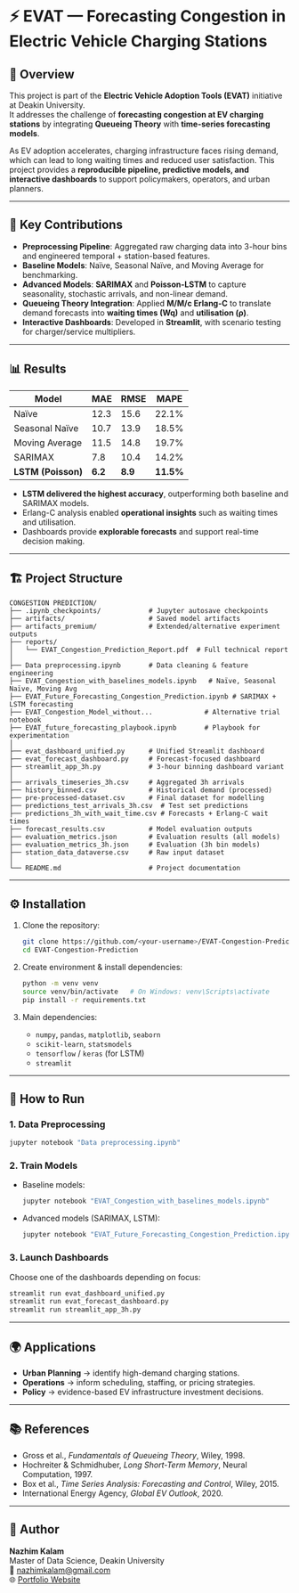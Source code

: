 # ⚡ EVAT — Forecasting Congestion in Electric Vehicle Charging Stations

## 📌 Overview
This project is part of the **Electric Vehicle Adoption Tools (EVAT)** initiative at Deakin University.  
It addresses the challenge of **forecasting congestion at EV charging stations** by integrating **Queueing Theory** with **time-series forecasting models**.

As EV adoption accelerates, charging infrastructure faces rising demand, which can lead to long waiting times and reduced user satisfaction. This project provides a **reproducible pipeline, predictive models, and interactive dashboards** to support policymakers, operators, and urban planners.

---

## 🎯 Key Contributions
- **Preprocessing Pipeline**: Aggregated raw charging data into 3-hour bins and engineered temporal + station-based features.  
- **Baseline Models**: Naïve, Seasonal Naïve, and Moving Average for benchmarking.  
- **Advanced Models**: **SARIMAX** and **Poisson-LSTM** to capture seasonality, stochastic arrivals, and non-linear demand.  
- **Queueing Theory Integration**: Applied **M/M/c Erlang-C** to translate demand forecasts into **waiting times (Wq)** and **utilisation (ρ)**.  
- **Interactive Dashboards**: Developed in **Streamlit**, with scenario testing for charger/service multipliers.  

---

## 📊 Results
| Model            | MAE   | RMSE  | MAPE   |
|------------------|-------|-------|--------|
| Naïve            | 12.3  | 15.6  | 22.1%  |
| Seasonal Naïve   | 10.7  | 13.9  | 18.5%  |
| Moving Average   | 11.5  | 14.8  | 19.7%  |
| SARIMAX          | 7.8   | 10.4  | 14.2%  |
| **LSTM (Poisson)** | **6.2** | **8.9** | **11.5%** |

- **LSTM delivered the highest accuracy**, outperforming both baseline and SARIMAX models.  
- Erlang-C analysis enabled **operational insights** such as waiting times and utilisation.  
- Dashboards provide **explorable forecasts** and support real-time decision making.  

---

## 🏗️ Project Structure
```
CONGESTION PREDICTION/
├── .ipynb_checkpoints/            # Jupyter autosave checkpoints
├── artifacts/                     # Saved model artifacts
├── artifacts_premium/             # Extended/alternative experiment outputs
├── reports/                       
│   └── EVAT_Congestion_Prediction_Report.pdf  # Full technical report
│
├── Data preprocessing.ipynb       # Data cleaning & feature engineering
├── EVAT_Congestion_with_baselines_models.ipynb   # Naïve, Seasonal Naïve, Moving Avg
├── EVAT_Future_Forecasting_Congestion_Prediction.ipynb # SARIMAX + LSTM forecasting
├── EVAT_Congestion_Model_without...             # Alternative trial notebook
├── EVAT_future_forecasting_playbook.ipynb       # Playbook for experimentation
│
├── evat_dashboard_unified.py      # Unified Streamlit dashboard
├── evat_forecast_dashboard.py     # Forecast-focused dashboard
├── streamlit_app_3h.py            # 3-hour binning dashboard variant
│
├── arrivals_timeseries_3h.csv     # Aggregated 3h arrivals
├── history_binned.csv             # Historical demand (processed)
├── pre-processed-dataset.csv      # Final dataset for modelling
├── predictions_test_arrivals_3h.csv  # Test set predictions
├── predictions_3h_with_wait_time.csv # Forecasts + Erlang-C wait times
├── forecast_results.csv           # Model evaluation outputs
├── evaluation_metrics.json        # Evaluation results (all models)
├── evaluation_metrics_3h.json     # Evaluation (3h bin models)
├── station_data_dataverse.csv     # Raw input dataset
│
└── README.md                      # Project documentation
```

---

## ⚙️ Installation
1. Clone the repository:
   ```bash
   git clone https://github.com/<your-username>/EVAT-Congestion-Prediction.git
   cd EVAT-Congestion-Prediction
   ```

2. Create environment & install dependencies:
   ```bash
   python -m venv venv
   source venv/bin/activate   # On Windows: venv\Scripts\activate
   pip install -r requirements.txt
   ```

3. Main dependencies:
   - `numpy`, `pandas`, `matplotlib`, `seaborn`
   - `scikit-learn`, `statsmodels`
   - `tensorflow` / `keras` (for LSTM)
   - `streamlit`

---

## 🚀 How to Run

### 1. Data Preprocessing
```bash
jupyter notebook "Data preprocessing.ipynb"
```

### 2. Train Models
- Baseline models:  
  ```bash
  jupyter notebook "EVAT_Congestion_with_baselines_models.ipynb"
  ```
- Advanced models (SARIMAX, LSTM):  
  ```bash
  jupyter notebook "EVAT_Future_Forecasting_Congestion_Prediction.ipynb"
  ```

### 3. Launch Dashboards
Choose one of the dashboards depending on focus:
```bash
streamlit run evat_dashboard_unified.py
streamlit run evat_forecast_dashboard.py
streamlit run streamlit_app_3h.py
```

---

## 🌍 Applications
- **Urban Planning** → identify high-demand charging stations.  
- **Operations** → inform scheduling, staffing, or pricing strategies.  
- **Policy** → evidence-based EV infrastructure investment decisions.  

---

## 📚 References
- Gross et al., *Fundamentals of Queueing Theory*, Wiley, 1998.  
- Hochreiter & Schmidhuber, *Long Short-Term Memory*, Neural Computation, 1997.  
- Box et al., *Time Series Analysis: Forecasting and Control*, Wiley, 2015.  
- International Energy Agency, *Global EV Outlook*, 2020.  

---

## 👤 Author
**Nazhim Kalam**  
Master of Data Science, Deakin University  
📧 [nazhimkalam@gmail.com](mailto:nazhimkalam@gmail.com)  
🌐 [Portfolio Website](https://nazhimkalam.netlify.app)  
